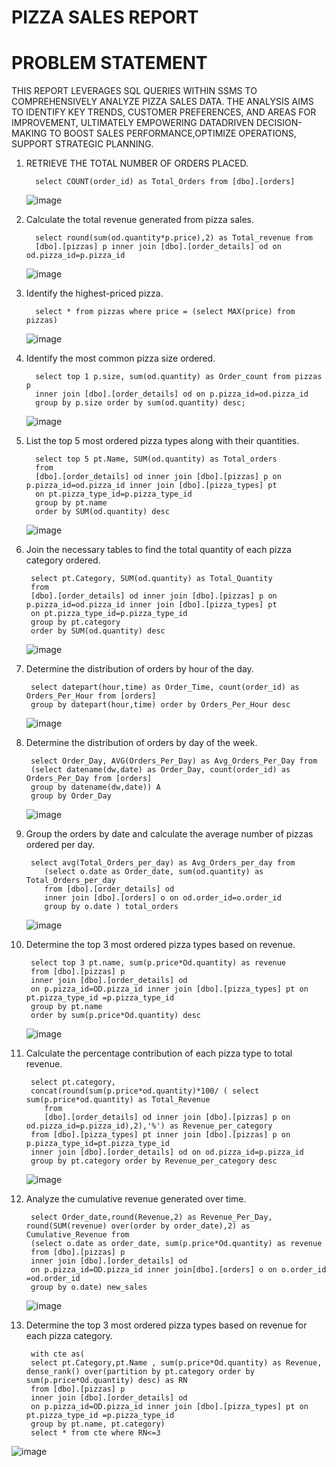 # PIZZA SALES REPORT

# PROBLEM STATEMENT
THIS REPORT LEVERAGES SQL QUERIES WITHIN SSMS TO COMPREHENSIVELY ANALYZE PIZZA SALES DATA. THE ANALYSIS AIMS TO IDENTIFY KEY TRENDS, CUSTOMER PREFERENCES, AND
AREAS FOR IMPROVEMENT, ULTIMATELY EMPOWERING DATADRIVEN DECISION-MAKING TO BOOST SALES PERFORMANCE,OPTIMIZE OPERATIONS, SUPPORT STRATEGIC PLANNING.

1. RETRIEVE THE TOTAL NUMBER OF ORDERS PLACED.
   
         select COUNT(order_id) as Total_Orders from [dbo].[orders]
   
   ![image](https://github.com/Ambikapandey0821/Pizza-Sales-Report/assets/162020155/151be898-6b17-4fba-bbfe-751fe7d409ea)


3. Calculate the total revenue generated from pizza sales.

         select round(sum(od.quantity*p.price),2) as Total_revenue from
         [dbo].[pizzas] p inner join [dbo].[order_details] od on od.pizza_id=p.pizza_id
   
   ![image](https://github.com/Ambikapandey0821/Pizza-Sales-Report/assets/162020155/20300c5d-4636-422d-aa27-4f7e0197fabb)


5. Identify the highest-priced pizza.

         select * from pizzas where price = (select MAX(price) from pizzas)

   ![image](https://github.com/Ambikapandey0821/Pizza-Sales-Report/assets/162020155/1e4ac2f8-a4bc-4ff2-983e-69279298ed9f)


7. Identify the most common pizza size ordered.

         select top 1 p.size, sum(od.quantity) as Order_count from pizzas p 
         inner join [dbo].[order_details] od on p.pizza_id=od.pizza_id
         group by p.size order by sum(od.quantity) desc;

   ![image](https://github.com/Ambikapandey0821/Pizza-Sales-Report/assets/162020155/e7661c9d-08d9-4973-8f38-334c3685d9ba)

8. List the top 5 most ordered pizza types along with their quantities.

         select top 5 pt.Name, SUM(od.quantity) as Total_orders
         from
         [dbo].[order_details] od inner join [dbo].[pizzas] p on p.pizza_id=od.pizza_id inner join [dbo].[pizza_types] pt
         on pt.pizza_type_id=p.pizza_type_id
         group by pt.name
         order by SUM(od.quantity) desc

   ![image](https://github.com/Ambikapandey0821/Pizza-Sales-Report/assets/162020155/7c0330f4-98e9-4cd9-8acd-197cea2c875a)


10. Join the necessary tables to find the total quantity of each pizza category ordered.
   
         select pt.Category, SUM(od.quantity) as Total_Quantity
         from
         [dbo].[order_details] od inner join [dbo].[pizzas] p on p.pizza_id=od.pizza_id inner join [dbo].[pizza_types] pt
         on pt.pizza_type_id=p.pizza_type_id
         group by pt.category
         order by SUM(od.quantity) desc

    ![image](https://github.com/Ambikapandey0821/Pizza-Sales-Report/assets/162020155/1c7a8e13-f3f3-4eb1-90ac-062b1bca50ce)


12. Determine the distribution of orders by hour of the day.
   
         select datepart(hour,time) as Order_Time, count(order_id) as Orders_Per_Hour from [orders] 
         group by datepart(hour,time) order by Orders_Per_Hour desc

    ![image](https://github.com/Ambikapandey0821/Pizza-Sales-Report/assets/162020155/99ae104f-0a83-4f60-8004-77dc0d001cbc)


14. Determine the distribution of orders by day of the week.

         select Order_Day, AVG(Orders_Per_Day) as Avg_Orders_Per_Day from
         (select datename(dw,date) as Order_Day, count(order_id) as Orders_Per_Day from [orders] 
         group by datename(dw,date)) A 
         group by Order_Day

    ![image](https://github.com/Ambikapandey0821/Pizza-Sales-Report/assets/162020155/cc67ce1d-a397-4a44-9ad3-dfeda157893b)


16. Group the orders by date and calculate the average number of pizzas ordered per day.

         select avg(Total_Orders_per_day) as Avg_Orders_per_day from
         	(select o.date as Order_date, sum(od.quantity) as Total_Orders_per_day
         	from [dbo].[order_details] od
         	inner join [dbo].[orders] o on od.order_id=o.order_id
         	group by o.date ) total_orders

    ![image](https://github.com/Ambikapandey0821/Pizza-Sales-Report/assets/162020155/63731bc8-7a27-4c7c-b23c-da04f3fd8ae5)


18. Determine the top 3 most ordered pizza types based on revenue.

         select top 3 pt.name, sum(p.price*Od.quantity) as revenue
         from [dbo].[pizzas] p
         inner join [dbo].[order_details] od
         on p.pizza_id=OD.pizza_id inner join [dbo].[pizza_types] pt on pt.pizza_type_id =p.pizza_type_id
         group by pt.name
         order by sum(p.price*Od.quantity) desc

    ![image](https://github.com/Ambikapandey0821/Pizza-Sales-Report/assets/162020155/4b38cea5-a5d3-4496-911e-cf6c7536bb48)


20. Calculate the percentage contribution of each pizza type to total revenue.

         select pt.category, 
         concat(round(sum(p.price*od.quantity)*100/ ( select sum(p.price*od.quantity) as Total_Revenue
         	from 
         	[dbo].[order_details] od inner join [dbo].[pizzas] p on od.pizza_id=p.pizza_id),2),'%') as Revenue_per_category
         from [dbo].[pizza_types] pt inner join [dbo].[pizzas] p on p.pizza_type_id=pt.pizza_type_id 
         inner join [dbo].[order_details] od on od.pizza_id=p.pizza_id
         group by pt.category order by Revenue_per_category desc

    ![image](https://github.com/Ambikapandey0821/Pizza-Sales-Report/assets/162020155/5cbefda0-1858-4c68-a7d4-ab34fc250806)


22. Analyze the cumulative revenue generated over time.

         select Order_date,round(Revenue,2) as Revenue_Per_Day, round(SUM(revenue) over(order by order_date),2) as Cumulative_Revenue from 
         (select o.date as order_date, sum(p.price*Od.quantity) as revenue
         from [dbo].[pizzas] p
         inner join [dbo].[order_details] od
         on p.pizza_id=OD.pizza_id inner join[dbo].[orders] o on o.order_id =od.order_id
         group by o.date) new_sales

    ![image](https://github.com/Ambikapandey0821/Pizza-Sales-Report/assets/162020155/b5b0fd18-1abf-4696-8e80-45ce4bba33d1)


24. Determine the top 3 most ordered pizza types based on revenue for each pizza category.

         with cte as(
         select pt.Category,pt.Name , sum(p.price*Od.quantity) as Revenue,  dense_rank() over(partition by pt.category order by sum(p.price*Od.quantity) desc) as RN
         from [dbo].[pizzas] p
         inner join [dbo].[order_details] od
         on p.pizza_id=OD.pizza_id inner join [dbo].[pizza_types] pt on pt.pizza_type_id =p.pizza_type_id
         group by pt.name, pt.category)
         select * from cte where RN<=3

![image](https://github.com/Ambikapandey0821/Pizza-Sales-Report/assets/162020155/c6510ac9-a4e1-47ab-9afb-f7adc67fe2b9)
